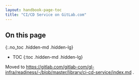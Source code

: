 ```yaml
---
layout: handbook-page-toc
title: "CI/CD Service on GitLab.com"
---
```


## On this page
{:.no_toc .hidden-md .hidden-lg}

- TOC
{:toc .hidden-md .hidden-lg}

Moved to https://gitlab.com/gitlab-com/gl-infra/readiness/-/blob/master/library/ci-cd-service/index.md .
